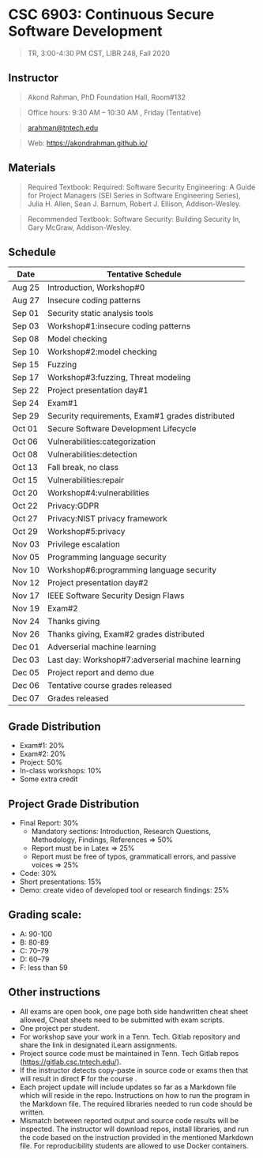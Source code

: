 # CSC 6903: Continuous Secure Software Development 
> TR, 3:00-4:30 PM CST, LIBR 248, Fall 2020 

## Instructor 

> Akond Rahman, PhD 
> Foundation Hall, Room#132

> Office hours: 9:30 AM – 10:30 AM , Friday (Tentative) 

> arahman@tntech.edu 

> Web: https://akondrahman.github.io/ 



## Materials 

> Required Textbook: Required: Software Security Engineering: A Guide for Project Managers (SEI Series in Software Engineering Series), Julia H. Allen, Sean J. Barnum, Robert J. Ellison, Addison-Wesley. 

> Recommended Textbook:  Software Security: Building Security In, Gary McGraw, Addison-Wesley.


## Schedule 



| Date    | Tentative Schedule                                     |
|---------|--------------------------------------------------------|
| Aug 25  | Introduction, Workshop#0                               |
| Aug 27  | Insecure coding patterns                               |
| Sep 01  | Security static analysis tools                         |
| Sep 03  | Workshop#1:insecure coding patterns                    |
| Sep 08  | Model checking                                         |
| Sep 10  | Workshop#2:model checking                              |
| Sep 15  | Fuzzing                                                |
| Sep 17  | Workshop#3:fuzzing, Threat modeling                    |
| Sep 22  | Project presentation day#1                             |
| Sep 24  | Exam#1                                                 |
| Sep 29  | Security requirements, Exam#1 grades distributed       |
| Oct 01  | Secure Software Development Lifecycle                  |
| Oct 06  | Vulnerabilities:categorization                         |
| Oct 08  | Vulnerabilities:detection                              |
| Oct 13  | Fall break, no class                                   |
| Oct 15  | Vulnerabilities:repair                                 |
| Oct 20  | Workshop#4:vulnerabilities                             |
| Oct 22  | Privacy:GDPR                                           |
| Oct 27  | Privacy:NIST privacy framework                         |                                             
| Oct 29  | Workshop#5:privacy                                     |                 
| Nov 03  | Privilege escalation                                   |
| Nov 05  | Programming language security                          |
| Nov 10  | Workshop#6:programming language security               |
| Nov 12  | Project presentation day#2                             |
| Nov 17  | IEEE Software Security Design Flaws                    |
| Nov 19  | Exam#2                                                 |
| Nov 24  | Thanks giving                                          |
| Nov 26  | Thanks giving, Exam#2 grades distributed               |    
| Dec 01  | Adverserial machine learning                           |
| Dec 03  | Last day: Workshop#7:adverserial machine learning      |
| Dec 05  | Project report and demo due                            |
| Dec 06  | Tentative course grades released                       |
| Dec 07  | Grades released                                        |

 
## Grade Distribution 

- Exam#1: 20%
- Exam#2: 20% 
- Project: 50% 
- In-class workshops: 10% 
- Some extra credit 

## Project Grade Distribution 
- Final Report: 30%
  - Mandatory sections: Introduction, Research Questions, Methodology, Findings, References => 50% 
  - Report must be in Latex => 25% 
  - Report must be free of typos, grammaticall errors, and passive voices => 25% 
- Code: 30% 
- Short presentations: 15% 
- Demo: create video of developed tool or research findings: 25%


## Grading scale: 
  - A: 90-100 
  - B: 80-89 
  - C: 70–79 
  - D: 60–79 
  - F: less than 59

## Other instructions 
- All exams are open book, one page both side handwritten cheat sheet allowed, Cheat sheets need to be submitted with exam scripts. 
- One project per student.  
- For workshop save your work in a Tenn. Tech. Gitlab repository and share the link in designated iLearn assignments. 
- Project source code must be maintained in Tenn. Tech Gitlab repos (https://gitlab.csc.tntech.edu/). 
- If the instructor detects copy-paste in source code or exams then that will result in direct **F** for the course .  
- Each project update will include updates so far as a Markdown file which will reside in the repo. Instructions on how to run the program in the Markdown file. The required libraries needed to run code should be written.  
- Mismatch between reported output and source code results will be inspected. The instructor will download repos, install libraries, and run the code based on the instruction provided in the mentioned Markdown file. For reproducibility students are allowed to use Docker containers.   
